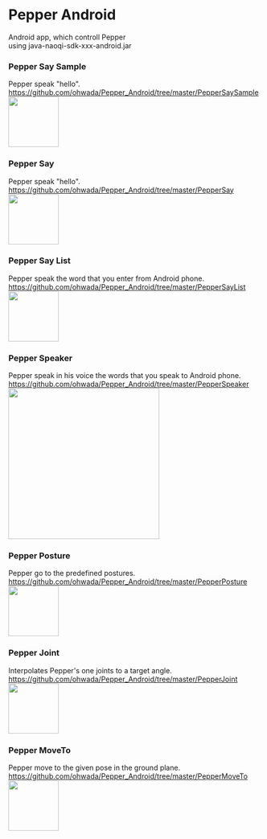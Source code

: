 Pepper Android
===============

Android app, which controll Pepper<br/>
using java-naoqi-sdk-xxx-android.jar<br/>

### Pepper Say Sample
Pepper speak "hello". <br/>
https://github.com/ohwada/Pepper_Android/tree/master/PepperSaySample <br/>
<img src="https://raw.githubusercontent.com/ohwada/Pepper_Android/master/PepperSaySample/docs/screen.png" width="100" />

### Pepper Say
Pepper speak "hello". <br/>
https://github.com/ohwada/Pepper_Android/tree/master/PepperSay <br/>
<img src="https://raw.githubusercontent.com/ohwada/Pepper_Android/master/PepperSay/docs/screen.png" width="100" />

### Pepper Say List
Pepper speak the word that you enter from Android phone. <br/>
https://github.com/ohwada/Pepper_Android/tree/master/PepperSayList <br/>
<img src="https://raw.githubusercontent.com/ohwada/Pepper_Android/master/PepperSayList/docs/screen_main.png" width="100" />

### Pepper Speaker
Pepper speak in his voice the words that you speak to Android phone. <br/>
https://github.com/ohwada/Pepper_Android/tree/master/PepperSpeaker <br/>
<img src="https://raw.githubusercontent.com/ohwada/Pepper_Android/master/PepperSpeaker/docs/concept.png" width="300" />

### Pepper Posture
Pepper go to the predefined postures. <br/>
https://github.com/ohwada/Pepper_Android/tree/master/PepperPosture <br/>
<img src="https://raw.githubusercontent.com/ohwada/Pepper_Android/master/PepperPosture/docs/screen.png" width="100" /> <br/>

### Pepper Joint
Interpolates Pepper's one joints to a target angle. <br/>
https://github.com/ohwada/Pepper_Android/tree/master/PepperJoint <br/>
<img src="https://raw.githubusercontent.com/ohwada/Pepper_Android/master/PepperJoint/docs/screen.png" width="100" /> <br/>

### Pepper MoveTo
Pepper move to the given pose in the ground plane. <br/>
https://github.com/ohwada/Pepper_Android/tree/master/PepperMoveTo <br/>
<img src="https://raw.githubusercontent.com/ohwada/Pepper_Android/master/PepperMoveTo/docs/screen.png" width="100" /> <br/>
